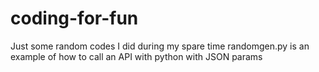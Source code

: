 # coding-for-fun
Just some random codes I did during my spare time
randomgen.py is an example of how to call an API with python with JSON params
